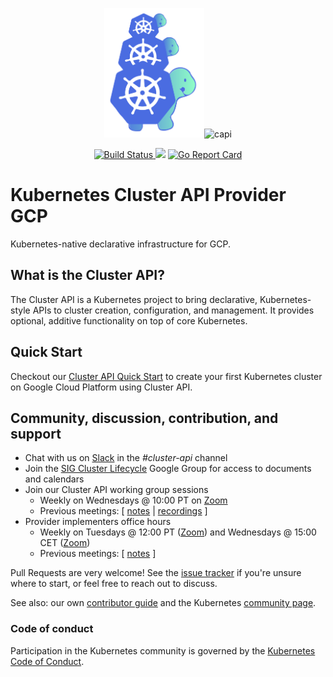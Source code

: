 <p align="center"><img alt="capi" src="https://github.com/kubernetes-sigs/cluster-api/raw/master/docs/book/src/images/introduction.png" width="160x" /><img alt="capi" src="https://cloud.google.com/_static/cloud/images/favicons/onecloud/super_cloud.png" width="192x" /></p>
<p align="center"><a href="https://prow.k8s.io/?job=ci-cluster-api-provider-gcp-build">
<!-- prow build badge, godoc, and go report card-->
<img alt="Build Status" src="https://prow.k8s.io/badge.svg?jobs=ci-cluster-api-provider-gcp">
</a> <a href="https://godoc.org/sigs.k8s.io/cluster-api-provider-gcp"><img src="https://godoc.org/sigs.k8s.io/cluster-api-provider-gcp?status.svg"></a> <a href="https://goreportcard.com/report/sigs.k8s.io/cluster-api-provider-gcp"><img alt="Go Report Card" src="https://goreportcard.com/badge/sigs.k8s.io/cluster-api-provider-gcp" /></a></p>

# Kubernetes Cluster API Provider GCP

Kubernetes-native declarative infrastructure for GCP.

## What is the Cluster API?

The Cluster API is a Kubernetes project to bring declarative, Kubernetes-style
APIs to cluster creation, configuration, and management. It provides optional,
additive functionality on top of core Kubernetes.

## Quick Start

Checkout our [Cluster API Quick Start] to create your first Kubernetes cluster
on Google Cloud Platform using Cluster API.


## Community, discussion, contribution, and support

- Chat with us on [Slack](http://slack.k8s.io/) in the _#cluster-api_ channel
- Join the [SIG Cluster Lifecycle](https://groups.google.com/forum/#!forum/kubernetes-sig-cluster-lifecycle) Google Group for access to documents and calendars
- Join our Cluster API working group sessions
    - Weekly on Wednesdays @ 10:00 PT on [Zoom][zoomMeeting]
    - Previous meetings: \[ [notes][notes] | [recordings][recordings] \]
- Provider implementers office hours
    - Weekly on Tuesdays @ 12:00 PT ([Zoom](providerZoomMeetingTues)) and Wednesdays @ 15:00 CET ([Zoom](providerZoomMeetingWed))
    - Previous meetings: \[ [notes][implementerNotes] \]

Pull Requests are very welcome!
See the [issue tracker] if you're unsure where to start, or feel free to reach out to discuss.

See also: our own [contributor guide] and the Kubernetes [community page].

### Code of conduct

Participation in the Kubernetes community is governed by the [Kubernetes Code of Conduct].

[Cluster API Quick Start]: https://cluster-api.sigs.k8s.io/user/quick-start.html
[community page]: https://kubernetes.io/community
[Kubernetes Code of Conduct]: code-of-conduct.md
[notes]: https://docs.google.com/document/d/1Ys-DOR5UsgbMEeciuG0HOgDQc8kZsaWIWJeKJ1-UfbY/edit
[recordings]: https://www.youtube.com/playlist?list=PL69nYSiGNLP29D0nYgAGWt1ZFqS9Z7lw4
[zoomMeeting]: https://zoom.us/j/861487554
[implementerNotes]: https://docs.google.com/document/d/1IZ2-AZhe4r3CYiJuttyciS7bGZTTx4iMppcA8_Pr3xE/edit
[providerZoomMeetingTues]: https://zoom.us/j/140808484
[providerZoomMeetingWed]: https://zoom.us/j/424743530
[issue tracker]: https://github.com/kubernetes-sigs/cluster-api/issues
[contributor guide]: CONTRIBUTING.md
